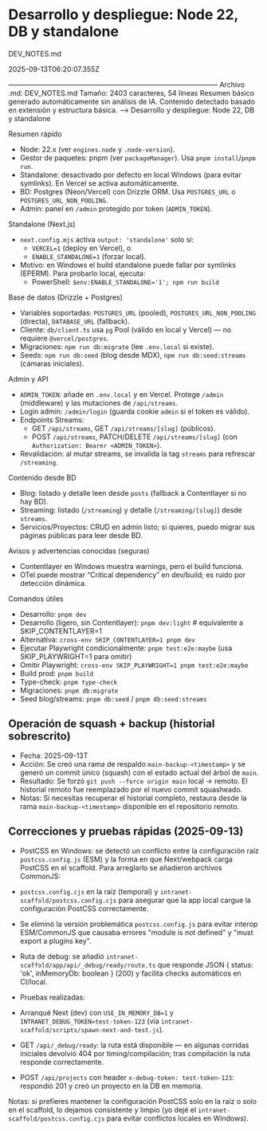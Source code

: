 <!--
Resumen generado automáticamente.

DEV_NOTES.md

2025-09-13T
- Blog: listadAvisos y advertencias conocidas (seguras)

- Contentlayer en Windows muestra warnings, pero el build funciona.
- OTel puede mostrar "Critical dependency" en dev/build; es ruido por
  detección dinámica.detalle leen desde `posts` (fallback a Contentlayer si
  no hay BD).
- Streaming: listado (`/streaming`) y detalle (`/streaming/[slug]`) desde
  `streams`.
- Servicios/Proyectos: CRUD en admin listo; si quieres, puedo migrar sus
  páginas públicas para leer desde BD.

Avisos y advertencias conocidas (seguras)

- Contentlayer en Windows muestra warnings, pero el build funciona.
- OTel puede mostrar "Critical dependency" en dev/build; es ruido por
  detección dinámica.

——————————————————————————————
Archivo .md: DEV_NOTES.md
Tamaño: 2403 caracteres, 54 líneas
Resumen básico generado automáticamente sin análisis de IA.
Contenido detectado basado en extensión y estructura básica.
-->
# Desarrollo y despliegue: Node 22, DB y standalone

DEV_NOTES.md

2025-09-13T06:20:07.355Z

——————————————————————————————
Archivo .md: DEV_NOTES.md
Tamaño: 2403 caracteres, 54 líneas
Resumen básico generado automáticamente sin análisis de IA.
Contenido detectado basado en extensión y estructura básica.
-->
Desarrollo y despliegue: Node 22, DB y standalone

Resumen rápido

- Node: 22.x (ver `engines.node` y `.node-version`).
- Gestor de paquetes: pnpm (ver `packageManager`). Usa `pnpm install`/`pnpm run`.
- Standalone: desactivado por defecto en local Windows (para evitar symlinks).
  En Vercel se activa automáticamente.
- BD: Postgres (Neon/Vercel) con Drizzle ORM. Usa `POSTGRES_URL` o
  `POSTGRES_URL_NON_POOLING`.
- Admin: panel en `/admin` protegido por token (`ADMIN_TOKEN`).

Standalone (Next.js)

- `next.config.mjs` activa `output: 'standalone'` solo si:
  - `VERCEL=1` (deploy en Vercel), o
  - `ENABLE_STANDALONE=1` (forzar local).
- Motivo: en Windows el build standalone puede fallar por symlinks (EPERM).
  Para probarlo local, ejecuta:
  - PowerShell: `$env:ENABLE_STANDALONE='1'; npm run build`

Base de datos (Drizzle + Postgres)

- Variables soportadas: `POSTGRES_URL` (pooled), `POSTGRES_URL_NON_POOLING`
  (directa), `DATABASE_URL` (fallback).
- Cliente: `db/client.ts` usa `pg` Pool (válido en local y Vercel) — no
  requiere `@vercel/postgres`.
- Migraciones: `npm run db:migrate` (lee `.env.local` si existe).
- Seeds: `npm run db:seed` (blog desde MDX), `npm run db:seed:streams`
  (cámaras iniciales).

Admin y API

- `ADMIN_TOKEN`: añade en `.env.local` y en Vercel. Protege `/admin`
  (middleware) y las mutaciones de `/api/streams`.
- Login admin: `/admin/login` (guarda cookie `admin` si el token es válido).
- Endpoints Streams:
  - GET `/api/streams`, GET `/api/streams/[slug]` (públicos).
  - POST `/api/streams`, PATCH/DELETE `/api/streams/[slug]` (con
    `Authorization: Bearer <ADMIN_TOKEN>`).
- Revalidación: al mutar streams, se invalida la tag `streams` para refrescar
  `/streaming`.

Contenido desde BD

- Blog: listado y detalle leen desde `posts` (fallback a Contentlayer si no hay BD).
- Streaming: listado (`/streaming`) y detalle (`/streaming/[slug]`) desde `streams`.
- Servicios/Proyectos: CRUD en admin listo; si quieres, puedo migrar sus páginas públicas para leer desde BD.

Avisos y advertencias conocidas (seguras)

- Contentlayer en Windows muestra warnings, pero el build funciona.
- OTel puede mostrar “Critical dependency” en dev/build; es ruido por detección dinámica.

Comandos útiles

- Desarrollo: `pnpm dev`
- Desarrollo (ligero, sin Contentlayer): `pnpm dev:light`  # equivalente a
  SKIP_CONTENTLAYER=1
- Alternativa: `cross-env SKIP_CONTENTLAYER=1 pnpm dev`
- Ejecutar Playwright condicionalmente: `pnpm test:e2e:maybe` (usa
  SKIP_PLAYWRIGHT=1 para omitir)
- Omitir Playwright: `cross-env SKIP_PLAYWRIGHT=1 pnpm test:e2e:maybe`
- Build prod: `pnpm build`
- Type-check: `pnpm type-check`
- Migraciones: `pnpm db:migrate`
- Seed blog/streams: `pnpm db:seed` / `pnpm db:seed:streams`

## Operación de squash + backup (historial sobrescrito)

- Fecha: 2025-09-13T
- Acción: Se creó una rama de respaldo `main-backup-<timestamp>` y se
  generó un commit único (squash) con el estado actual del árbol de `main`.
- Resultado: Se forzó `git push --force origin main` local -> remoto. El
  historial remoto fue reemplazado por el nuevo commit squasheado.
- Notas: Si necesitas recuperar el historial completo, restaura desde la
  rama `main-backup-<timestamp>` disponible en el repositorio remoto.

## Correcciones y pruebas rápidas (2025-09-13)

- PostCSS en Windows: se detectó un conflicto entre la configuración raíz
  `postcss.config.js` (ESM) y la forma en que Next/webpack carga PostCSS en
  el scaffold. Para arreglarlo se añadieron archivos CommonJS:
- `postcss.config.cjs` en la raíz (temporal) y
  `intranet-scaffold/postcss.config.cjs` para asegurar que la app local
  cargue la configuración PostCSS correctamente.
- Se eliminó la versión problemática `postcss.config.js` para evitar
  interop ESM/CommonJS que causaba errores "module is not defined" y
  "must export a plugins key".

- Ruta de debug: se añadió `intranet-scaffold/app/api/_debug/ready/route.ts`
  que responde JSON { status: 'ok', inMemoryDb: boolean } (200) y facilita
  checks automáticos en CI/local.

- Pruebas realizadas:
- Arranqué Next (dev) con `USE_IN_MEMORY_DB=1` y
  `INTRANET_DEBUG_TOKEN=test-token-123` (vía
  `intranet-scaffold/scripts/spawn-next-and-test.js`).
- GET `/api/_debug/ready`: la ruta está disponible — en algunas corridas
  iniciales devolvió 404 por timing/compilación; tras compilación la ruta
  responde correctamente.
- POST `/api/projects` con header `x-debug-token: test-token-123`:
  respondió 201 y creó un proyecto en la DB en memoria.

Notas: si prefieres mantener la configuración PostCSS solo en la raíz o
solo en el scaffold, lo dejamos consistente y limpio (yo dejé el
`intranet-scaffold/postcss.config.cjs` para evitar conflictos locales en
Windows).
